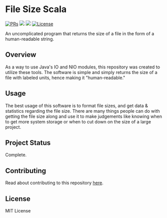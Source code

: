 # File Size Scala

<div>
  <p>
    <a href="https://github.com/KiyonoKara/File-Size-Scala/pulls"><img src="https://shields.io/github/issues-pr/KiyonoKara/File-Size-Scala?color=da301b" alt="PRs" /></a>
    <a><img src="https://shields.io/github/languages/code-size/KiyonoKara/File-Size-Scala?color=da301b" /></a>
    <a><img src="https://shields.io/tokei/lines/github/KiyonoKara/File-Size-Scala" /></a>
    <a href="LICENSE.md"><img src="https://img.shields.io/github/license/KiyonoKara/File-Size-Scala?color=007ace" alt="License" /></a>
  </p>
</div>

An uncomplicated program that returns the size of a file in the form of a human-readable string.  

## Overview
As a way to use Java's IO and NIO modules, this repository was created to utilize these tools. The software is simple and simply returns the size of a file with labeled units, hence making it "human-readable." 

## Usage
The best usage of this software is to format file sizes, and get data & statistics regarding the file size. There are many things people can do with getting the file size along and use it to make judgements like knowing when to get more system storage or when to cut down on the size of a large project.

## Project Status
Complete.

## Contributing
Read about contributing to this repository [here](CONTRIBUTING.md).

## License
MIT License